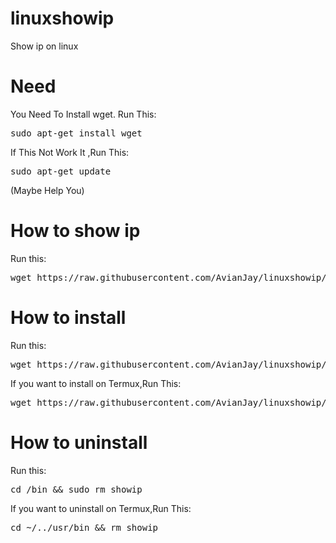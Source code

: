 # linuxshowip
Show ip on linux
# Need
You Need To Install wget.
Run This:
<pre>sudo apt-get install wget</pre>
If This Not Work It ,Run This:
<pre>sudo apt-get update</pre>
(Maybe Help You)
# How to show ip
Run this:
<pre>wget https://raw.githubusercontent.com/AvianJay/linuxshowip/main/ip.sh > nul && chmod +x ip.sh && ./ip.sh && rm ip.sh</pre>
# How to install
Run this:
<pre>wget https://raw.githubusercontent.com/AvianJay/linuxshowip/main/install.sh > nul && chmod +x install.sh && ./install.sh && rm install.sh</pre>
If you want to install on Termux,Run This:
<pre>wget https://raw.githubusercontent.com/AvianJay/linuxshowip/main/installter.sh > nul && chmod +x installter.sh && ./installter.sh && rm installter.sh</pre>
# How to uninstall
Run this:
<pre>cd /bin && sudo rm showip</pre>
If you want to uninstall on Termux,Run This:
<pre>cd ~/../usr/bin && rm showip</pre>

